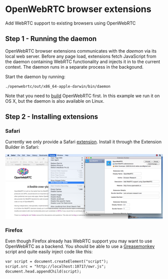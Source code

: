 OpenWebRTC browser extensions
=============================

Add WebRTC support to existing browsers using OpenWebRTC

## Step 1 - Running the daemon
OpenWebRTC browser extensions communicates with the *daemon* via its local web server. Before any page load, extensions fetch JavaScript from the daemon containing WebRTC functionality and injects it in to the current context. The daemon runs in a separate process in the backgound. 

Start the daemon by running:
```
./openwebrtc/out/x86_64-apple-darwin/bin/daemon
```
Note that you need to [build](https://github.com/EricssonResearch/openwebrtc#building) OpenWebRTC first. In this example we run it on OS X, but the daemon is also available on Linux.

## Step 2 - Installing extensions

### Safari
Currently we only provide a Safari [extension](https://github.com/EricssonResearch/openwebrtc-browser-extensions/blob/master/safari/OpenWebRTC.safariextz). Install it through the Extension Builder in Safari:

![Safari screenshot](https://github.com/EricssonResearch/openwebrtc-browser-extensions/blob/master/imgs/safari_screenshot.png)

### Firefox
Even though Firefox already has WebRTC support you may want to use OpenWebRTC as a backend. You should be able to use a [Greasemonkey](https://github.com/greasemonkey/greasemonkey/) script and quite easily inject code like this:

```
var script = document.createElement("script");
script.src = "http://localhost:10717/owr.js";
document.head.appendChild(script);
```
